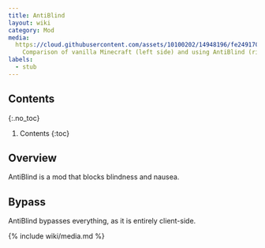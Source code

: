 ```yaml
---
title: AntiBlind
layout: wiki
category: Mod
media:
  https://cloud.githubusercontent.com/assets/10100202/14948196/fe249170-103d-11e6-8443-ca573d370155.jpg: |
    Comparison of vanilla Minecraft (left side) and using AntiBlind (right side).
labels:
  - stub
---
```

## Contents
{:.no_toc}
1. Contents
{:toc}

## Overview
AntiBlind is a mod that blocks blindness and nausea.

## Bypass
AntiBlind bypasses everything, as it is entirely client-side.

{% include wiki/media.md %}
